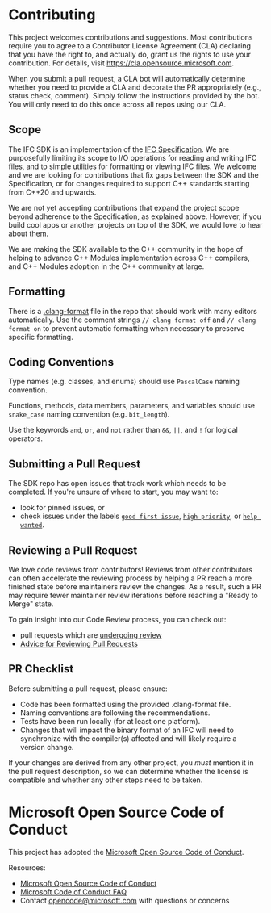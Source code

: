 # Contributing

This project welcomes contributions and suggestions. Most contributions require you to agree to a
Contributor License Agreement (CLA) declaring that you have the right to, and actually do, grant us
the rights to use your contribution. For details, visit https://cla.opensource.microsoft.com.

When you submit a pull request, a CLA bot will automatically determine whether you need to provide
a CLA and decorate the PR appropriately (e.g., status check, comment). Simply follow the instructions
provided by the bot. You will only need to do this once across all repos using our CLA.

## Scope
The IFC SDK is an implementation of the [IFC Specification](https://github.com/microsoft/ifc-spec).  We are purposefully
limiting its scope to I/O operations for reading and writing IFC files, and to
simple utilities for formatting or viewing IFC files.  We welcome and we are looking
for contributions that fix gaps between the SDK and the Specification, or
for changes required to support C++ standards starting from C++20 and upwards.

We are not yet accepting contributions that expand the project scope beyond  adherence to the Specification, as explained above.  However, if you build cool apps or another projects on top of the SDK, we would love to hear about them.

We are making the SDK available to the C++ community in the hope of helping to 
advance C++ Modules implementation across C++ compilers, and C++ Modules adoption in the C++ community at large.

## Formatting
There is a [.clang-format](.clang-format) file in the repo that should work with many editors automatically. Use the comment strings `// clang format off` and `// clang format on` to prevent automatic formatting when necessary to preserve specific formatting.

## Coding Conventions
Type names (e.g. classes, and enums) should use `PascalCase` naming convention.

Functions, methods, data members, parameters, and variables should use `snake_case` naming convention (e.g. `bit_length`).

Use the keywords `and`, `or`, and `not` rather than `&&`, `||`, and `!` for logical operators.

## Submitting a Pull Request

The SDK repo has open issues that track work which needs to be completed.
If you're unsure of where to start, you may want to:

* look for pinned issues, or
* check issues under the labels [`good first issue`][label:"good first issue"],
  [`high priority`][label:"high priority"], or [`help wanted`][label:"help wanted"].

## Reviewing a Pull Request

We love code reviews from contributors! Reviews from other contributors can often accelerate the reviewing process
by helping a PR reach a more finished state before maintainers review the changes. As a result, such a PR may require
fewer maintainer review iterations before reaching a "Ready to Merge" state.

To gain insight into our Code Review process, you can check out:

* pull requests which are [undergoing review][review:changes-requested]
* [Advice for Reviewing Pull Requests][wiki:advice-for-reviewing]

## PR Checklist

Before submitting a pull request, please ensure:

* Code has been formatted using the provided .clang-format file.
* Naming conventions are following the recommendations.
* Tests have been run locally (for at least one platform).
* Changes that will impact the binary format of an IFC will need to synchronize with the compiler(s) affected and will likely require a version change.

If your changes are derived from any other project, you _must_ mention it in the pull request description,
so we can determine whether the license is compatible and whether any other steps need to be taken.

# Microsoft Open Source Code of Conduct

This project has adopted the [Microsoft Open Source Code of Conduct](https://opensource.microsoft.com/codeofconduct/).

Resources:

- [Microsoft Open Source Code of Conduct](https://opensource.microsoft.com/codeofconduct/)
- [Microsoft Code of Conduct FAQ](https://opensource.microsoft.com/codeofconduct/faq/)
- Contact [opencode@microsoft.com](mailto:opencode@microsoft.com) with questions or concerns

[label:"good first issue"]:
   https://github.com/microsoft/IFC/issues?q=is%3Aopen+is%3Aissue+label%3A%22good+first+issue%22
[label:"high priority"]: https://github.com/microsoft/IFC/issues?q=is%3Aopen+is%3Aissue+label%3A%22high+priority%22
[label:"help wanted"]: https://github.com/microsoft/IFC/issues?q=is%3Aopen+is%3Aissue+label%3A%22help+wanted%22
[review:changes-requested]: https://github.com/microsoft/IFC/pulls?q=is%3Apr+is%3Aopen+review%3Achanges-requested
[wiki:advice-for-reviewing]: https://github.com/microsoft/IFC/wiki/Advice-for-Reviewing-Pull-Requests
[NOTICE.txt]: https://github.com/microsoft/IFC/blob/main/NOTICE.txt
